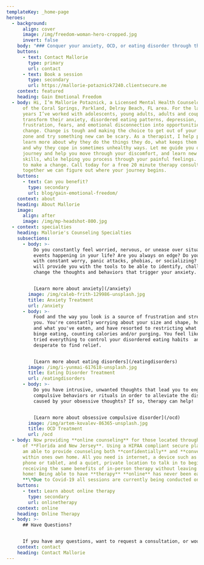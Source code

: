 ```yaml
---
templateKey: _home-page
heroes:
  - background:
      align: cover
      image: /img/freedom-woman-hero-cropped.jpg
      invert: false
    body: "### Conquer your anxiety, OCD, or eating disorder through therapy."
    buttons:
      - text: Contact Mallorie
        type: primary
        url: contact
      - text: Book a session
        type: secondary
        url: https://mallorie-potaznick7240.clientsecure.me
    context: featured
    heading: Gain Emotional Freedom
  - body: Hi, I’m Mallorie Potaznick, a Licensed Mental Health Counselor based out
      of the Coral Springs, Parkland, Delray Beach, FL area. For the last few
      years I’ve worked with adolescents, young adults, adults and couples to
      transform their anxiety, disordered eating patterns, depression,
      frustration, fears, and emotional disconnection into opportunities for
      change. Change is tough and making the choice to get out of your comfort
      zone and try something new can be scary. As a therapist, I help people
      learn more about why they do the things they do, what keeps them stuck,
      and why they cope in sometimes unhealthy ways. Let me guide you on your
      journey and help you move through your discomfort, and learn new coping
      skills, while helping you process through your painful feelings. It’s time
      to make a change. Call today for a free 20 minute therapy consultation and
      together we can figure out where your journey begins.
    buttons:
      - text: Can you benefit?
        type: secondary
        url: blog/gain-emotional-freedom/
    context: about
    heading: About Mallorie
    image:
      align: after
      image: /img/mp-headshot-800.jpg
  - context: specialties
    heading: Mallorie's Counseling Specialties
    subsections:
      - body: >-
          Do you constantly feel worried, nervous, or unease over situations or
          events happening in your life? Are you always on edge? Do you struggle
          with constant worry, panic attacks, phobias, or socializing? Therapy
          will provide you with the tools to be able to identify, challenge, and
          change the thoughts and behaviors that trigger your anxiety.


          [Learn more about anxiety](/anxiety)
        image: /img/caleb-frith-129986-unsplash.jpg
        title: Anxiety Treatment
        url: /anxiety
      - body: >-
          Food and the way you look is a source of frustration and stress for
          you. You're constantly worrying about your size and shape, how much
          and what you've eaten, and have resorted to restricting what you eat,
          binge eating, counting calories and/or purging. You feel like you've
          tried everything to control your disordered eating habits  and are
          desperate to find relief.


          [Learn more about eating disorders](/eatingdisorders)
        image: /img/i-yunmai-617618-unsplash.jpg
        title: Eating Disorder Treatment
        url: /eatingdisorders
      - body: >-
          Do you have intrusive, unwanted thoughts that lead you to engaging in
          compulsive behaviors or rituals in order to alleviate the distress
          caused by your obsessive thoughts? If so, therapy can help!


          [Learn more about obsessive compulsive disorder](/ocd)
        image: /img/artem-kovalev-86365-unsplash.jpg
        title: OCD Treatment
        url: /ocd
  - body: Now providing **online counseling** for those located throughout the state
      of **Florida and New Jersey**. Using a HIPAA compliant secure platform, I
      am able to provide counseling both **confidentially** and **conveniently**
      within ones own home. All you need is internet, a device such as a laptop,
      phone or tablet, and a quiet, private location to talk in to begin
      receiving the same benefits of in-person therapy without leaving your
      home! Being able to have **therapy** **online** has never been easier.
      **\*Due to Covid-19 all sessions are currently being conducted online\***
    buttons:
      - text: Learn about online therapy
        type: secondary
        url: onlinetherapy
    context: online
    heading: Online Therapy
  - body: >-
      ## Have Questions?


      If you have any questions, want to request a consultation, or would like any additional information please feel free to use this form, call me at [561-536-3980](tel:561-536-3980) or email me at <mailto:malloriepotaznick@gmail.com>. I look forward to hearing from you! Please provide your information and I’ll respond within one business day. **Change** **starts now!**
    context: contact
    heading: Contact Mallorie
---
```

